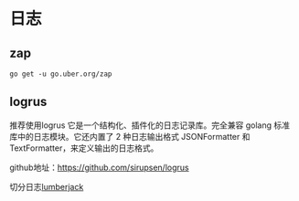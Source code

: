 # 日志

## zap

```shell
go get -u go.uber.org/zap
```

## logrus

推荐使用logrus
它是一个结构化、插件化的日志记录库。完全兼容 golang 标准库中的日志模块。它还内置了 2 种日志输出格式 JSONFormatter 和 TextFormatter，来定义输出的日志格式。

github地址：<https://github.com/sirupsen/logrus>

切分日志[lumberjack](https://github.com/natefinch/lumberjack/tree/v3)
